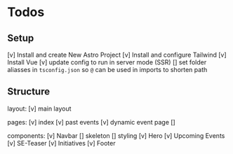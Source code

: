 # Todos 


## Setup
  [v] Install and create New Astro Project
  [v] Install and configure Tailwind
  [v] Install Vue
  [v] update config to run in server mode (SSR)
  [] set folder aliasses in `tsconfig.json` so `@` can be used in imports to shorten path

## Structure
  layout:
    [v] main layout

  pages:
    [v] index
    [v] past events
    [v] dynamic event page
    [] 
    
  components:
    [v] Navbar
      [] skeleton
      [] styling
    [v] Hero
    [v] Upcoming Events
    [v] SE-Teaser
    [v] Initiatives
    [v] Footer